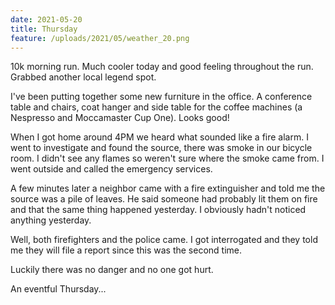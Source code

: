 ```yaml
---
date: 2021-05-20
title: Thursday
feature: /uploads/2021/05/weather_20.png
---
```


10k morning run. Much cooler today and good feeling throughout the run. Grabbed another local legend spot.

I've been putting together some new furniture in the office. A conference table and chairs, coat hanger and side table for the coffee machines (a Nespresso and Moccamaster Cup One). Looks good!

When I got home around 4PM we heard what sounded like a fire alarm. I went to investigate and found the source, there was smoke in our bicycle room. I didn't see any flames so weren't sure where the smoke came from. I went outside and called the emergency services.

A few minutes later a neighbor came with a fire extinguisher and told me the source was a pile of leaves. He said someone had probably lit them on fire and that the same thing happened yesterday. I obviously hadn't noticed anything yesterday.

Well, both firefighters and the police came. I got interrogated and they told me they will file a report since this was the second time.

Luckily there was no danger and no one got hurt.

An eventful Thursday...
